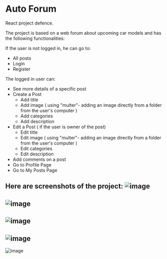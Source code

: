# Auto Forum
 React project defence.

The project is based on a web forum about upcoming car models and has the following functionalities:

If the user is not logged in, he can go to:

- All posts
- Login 
- Register

The logged in user can:

- See more details of a specific post
- Create a Post
  - Add title
  - Add image ( using "multer"- adding an image directly from a folder from the user's computer )
  - Add categories
  - Add description
- Edit a Post ( if the user is owner of the post)
    - Edit title
    - Edit image ( using "multer"- adding an image directly from a folder from the user's computer )
    - Edit categories
    - Edit description
 - Add comments on a post
 - Go to Profile Page
 - Go to My Posts Page

Here are screenshots of the project:
![image](https://github.com/EvgeniGamanski/ReactProject/assets/114442045/f858904f-6fbc-4f70-a433-cb74226860a0)
-----------------------------------------------------------------------------------------------------------------------------------------------------------------------
![image](https://github.com/EvgeniGamanski/ReactProject/assets/114442045/56e3f12a-f731-4769-8e20-d6ee57682888)
-----------------------------------------------------------------------------------------------------------------------------------------------------------------------
![image](https://github.com/EvgeniGamanski/ReactProject/assets/114442045/deac97df-da94-4449-ad6d-161b58d8ba99)
-----------------------------------------------------------------------------------------------------------------------------------------------------------------------
![image](https://github.com/EvgeniGamanski/ReactProject/assets/114442045/0ac38c19-f755-4f61-b3c6-2c80583dabbd)
-----------------------------------------------------------------------------------------------------------------------------------------------------------------------
![image](https://github.com/EvgeniGamanski/ReactProject/assets/114442045/7577e7e9-e9b7-4403-96ec-554a54b4c688)

